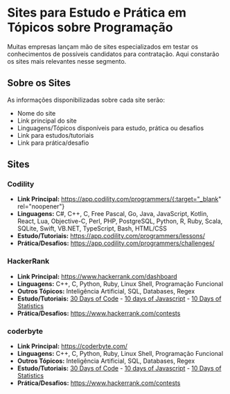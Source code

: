 # Sites para Estudo e Prática em Tópicos sobre Programação
Muitas empresas lançam mão de sites especializados em testar os conhecimentos de possíveis candidatos para contratação. Aqui constarão os sites mais relevantes nesse segmento.

## Sobre os Sites
As informações disponibilizadas sobre cada site serão:
- Nome do site
- Link principal do site
- Linguagens/Tópicos disponíveis para estudo, prática ou desafios
- Link para estudos/tutoriais
- Link para prática/desafio

## Sites

### Codility

- **Link Principal:** https://app.codility.com/programmers/{:target="_blank" rel="noopener"}
- **Linguagens:** C#, C++, C, Free Pascal, Go, Java, JavaScript, Kotlin, React, Lua, Objective-C, Perl, PHP, PostgreSQL, Python, R, Ruby, Scala, SQLite, Swift, VB.NET, TypeScript, Bash, HTML/CSS
- **Estudo/Tutoriais:** https://app.codility.com/programmers/lessons/
- **Prática/Desafios:** https://app.codility.com/programmers/challenges/

### HackerRank

- **Link Principal:** https://www.hackerrank.com/dashboard
- **Linguagens:** C++, C, Python, Ruby, Linux Shell, Programação Funcional
- **Outros Tópicos:** Inteligência Artificial, SQL, Databases, Regex
- **Estudo/Tutoriais:** [30 Days of Code](https://www.hackerrank.com/domains/tutorials/30-days-of-code) - [10 days of Javascript](https://www.hackerrank.com/domains/tutorials/10-days-of-javascript) - [10 Days of Statistics](https://www.hackerrank.com/domains/tutorials/10-days-of-statistics)
- **Prática/Desafios:** https://www.hackerrank.com/contests

### coderbyte

- **Link Principal:** https://coderbyte.com/
- **Linguagens:** C++, C, Python, Ruby, Linux Shell, Programação Funcional
- **Outros Tópicos:** Inteligência Artificial, SQL, Databases, Regex
- **Estudo/Tutoriais:** [30 Days of Code](https://www.hackerrank.com/domains/tutorials/30-days-of-code) - [10 days of Javascript](https://www.hackerrank.com/domains/tutorials/10-days-of-javascript) - [10 Days of Statistics](https://www.hackerrank.com/domains/tutorials/10-days-of-statistics)
- **Prática/Desafios:** https://www.hackerrank.com/contests
